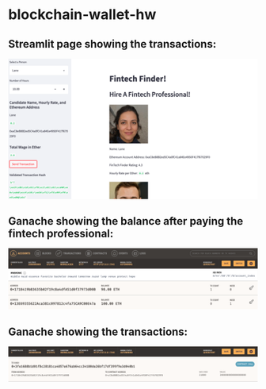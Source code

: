 # blockchain-wallet-hw


## Streamlit page showing the transactions:

![Ledger](images/transaction_hash.png)


## Ganache showing the balance after paying the fintech professional:

![Ledger](images/ganache_balance.png)


## Ganache showing the transactions:

![Ledger](images/ganache_transactions.png)

